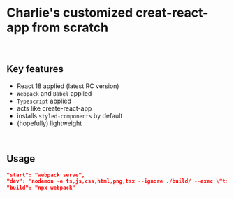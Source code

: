Charlie's customized creat-react-app from scratch
=========
<br>

Key features
----

- React 18 applied (latest RC version)
- `Webpack` and `Babel` applied
- `Typescript` applied
- acts like create-react-app
- installs `styled-components` by default
- (hopefully) lightweight

<br>

Usage
----

```json
"start": "webpack serve",
"dev": "nodemon -e ts,js,css,html,png,tsx --ignore ./build/ --exec \"ts-node\" ./devserver.ts",
"build": "npx webpack"
```
